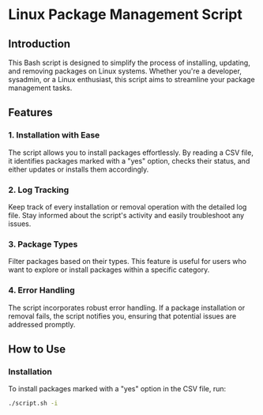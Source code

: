 # Linux Package Management Script

## Introduction

This Bash script is designed to simplify the process of installing, updating, and removing packages on Linux systems. Whether you're a developer, sysadmin, or a Linux enthusiast, this script aims to streamline your package management tasks.

## Features

### 1. **Installation with Ease**

The script allows you to install packages effortlessly. By reading a CSV file, it identifies packages marked with a "yes" option, checks their status, and either updates or installs them accordingly.

### 2. **Log Tracking**

Keep track of every installation or removal operation with the detailed log file. Stay informed about the script's activity and easily troubleshoot any issues.

### 3. **Package Types**

Filter packages based on their types. This feature is useful for users who want to explore or install packages within a specific category.

### 4. **Error Handling**

The script incorporates robust error handling. If a package installation or removal fails, the script notifies you, ensuring that potential issues are addressed promptly.

## How to Use

### Installation

To install packages marked with a "yes" option in the CSV file, run:

```bash
./script.sh -i

